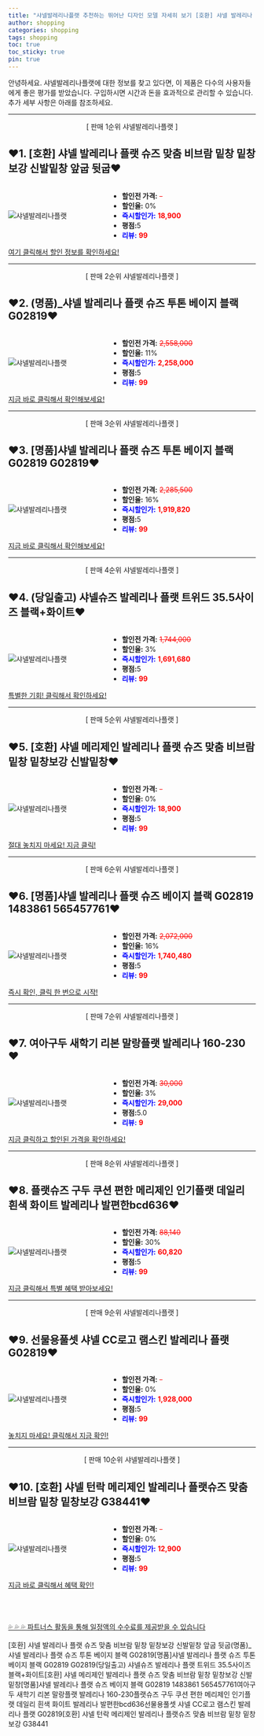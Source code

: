 ```yaml
---
title: "샤넬발레리나플랫 추천하는 뛰어난 디자인 모델 자세히 보기 [호환] 샤넬 발레리나 플랫 슈즈"
author: shopping
categories: shopping
tags: shopping
toc: true
toc_sticky: true
pin: true
---
```

안녕하세요. 샤넬발레리나플랫에 대한 정보를 찾고 있다면, 이 제품은 다수의 사용자들에게 좋은 평가를 받았습니다. 구입하시면 시간과 돈을 효과적으로 관리할 수 있습니다. 추가 세부 사항은 아래를 참조하세요.

---
<p class="toplist" style="margin: 0 auto; display: block; width: fit-content;">[ 판매 1순위 샤넬발레리나플랫 ]</p>

<h2><strong>❤️1. [호환] 샤넬 발레리나 플랫 슈즈 맞춤 비브람 밑창 밑창보강 신발밑창 앞굽 뒷굽❤️</strong></h2>

<div style="display: flex; align-items: center;">
    <div style="flex: 0.4;">
        <img src="https://thumbnail10.coupangcdn.com/thumbnails/remote/230x230ex/image/vendor_inventory/f083/31f07a5be56e4cbcf753c95e02a3dfbc9dbcfa2c581e754ddc4afc26b889.png" alt="샤넬발레리나플랫" style="max-width: 100%;">
    </div>
    <div style="flex: 0.6; margin-left: 10px;">
        <ul>
            <li><strong>할인전 가격:</strong> <del style="color: red;">-</del></li>
            <li><strong>할인율:</strong> 0%</li>
            <li><span style='color:blue'><strong>즉시할인가:</strong></span> <span style='color:red'><strong>18,900</strong></span></li>
            <li><strong>평점:</strong>5</li>
            <li><span style='color:blue'><strong>리뷰:</strong></span> <span style='color:red'><strong>99</strong></span></li>
        </ul>
    </div>
</div>
<div class="center">
    <a href="https://selin100587001.github.io?lptag=AF9450613&subid=githubio&pageKey=8144900468&traceid=V0-153&itemId=23155203706&vendorItemId=90188021887" class="myButton">
        여기 클릭해서 할인 정보를 확인하세요!
    </a>
</div>


---
<p class="toplist" style="margin: 0 auto; display: block; width: fit-content;">[ 판매 2순위 샤넬발레리나플랫 ]</p>

<h2><strong>❤️2. (명품)_샤넬 발레리나 플랫 슈즈 투톤 베이지 블랙 G02819❤️</strong></h2>

<div style="display: flex; align-items: center;">
    <div style="flex: 0.4;">
        <img src="https://thumbnail6.coupangcdn.com/thumbnails/remote/230x230ex/image/vendor_inventory/e0e6/cda493f1901cf1e9d9c43ccb01051e8767d199c8f4a96b58e1996d2b11ef.jpg" alt="샤넬발레리나플랫" style="max-width: 100%;">
    </div>
    <div style="flex: 0.6; margin-left: 10px;">
        <ul>
            <li><strong>할인전 가격:</strong> <del style="color: red;">2,558,000</del></li>
            <li><strong>할인율:</strong> 11%</li>
            <li><span style='color:blue'><strong>즉시할인가:</strong></span> <span style='color:red'><strong>2,258,000</strong></span></li>
            <li><strong>평점:</strong>5</li>
            <li><span style='color:blue'><strong>리뷰:</strong></span> <span style='color:red'><strong>99</strong></span></li>
        </ul>
    </div>
</div>
<div class="center">
    <a href="https://selin100587001.github.io?lptag=AF9450613&subid=githubio&pageKey=7098804619&traceid=V0-153&itemId=17714327887&vendorItemId=84879193512" class="myButton">
        지금 바로 클릭해서 확인해보세요!
    </a>
</div>


---
<p class="toplist" style="margin: 0 auto; display: block; width: fit-content;">[ 판매 3순위 샤넬발레리나플랫 ]</p>

<h2><strong>❤️3. [명품]샤넬 발레리나 플랫 슈즈 투톤 베이지 블랙 G02819 G02819❤️</strong></h2>

<div style="display: flex; align-items: center;">
    <div style="flex: 0.4;">
        <img src="https://thumbnail9.coupangcdn.com/thumbnails/remote/230x230ex/image/vendor_inventory/57f2/102fe0f2ffdab109da70f537d7ee29acba6cf2a63aa5594e57af463bca1f.jpg" alt="샤넬발레리나플랫" style="max-width: 100%;">
    </div>
    <div style="flex: 0.6; margin-left: 10px;">
        <ul>
            <li><strong>할인전 가격:</strong> <del style="color: red;">2,285,500</del></li>
            <li><strong>할인율:</strong> 16%</li>
            <li><span style='color:blue'><strong>즉시할인가:</strong></span> <span style='color:red'><strong>1,919,820</strong></span></li>
            <li><strong>평점:</strong>5</li>
            <li><span style='color:blue'><strong>리뷰:</strong></span> <span style='color:red'><strong>99</strong></span></li>
        </ul>
    </div>
</div>
<div class="center">
    <a href="https://selin100587001.github.io?lptag=AF9450613&subid=githubio&pageKey=7156894691&traceid=V0-153&itemId=18003988249&vendorItemId=84720077442" class="myButton">
        지금 바로 클릭해서 확인해보세요!
    </a>
</div>


---
<p class="toplist" style="margin: 0 auto; display: block; width: fit-content;">[ 판매 4순위 샤넬발레리나플랫 ]</p>

<h2><strong>❤️4. (당일출고) 샤넬슈즈 발레리나 플랫 트위드 35.5사이즈 블랙+화이트❤️</strong></h2>

<div style="display: flex; align-items: center;">
    <div style="flex: 0.4;">
        <img src="https://thumbnail6.coupangcdn.com/thumbnails/remote/230x230ex/image/vendor_inventory/5f13/8350f42ea23d9a49c3bc564742e5dfb986d853511efb19546765e9587144.jpg" alt="샤넬발레리나플랫" style="max-width: 100%;">
    </div>
    <div style="flex: 0.6; margin-left: 10px;">
        <ul>
            <li><strong>할인전 가격:</strong> <del style="color: red;">1,744,000</del></li>
            <li><strong>할인율:</strong> 3%</li>
            <li><span style='color:blue'><strong>즉시할인가:</strong></span> <span style='color:red'><strong>1,691,680</strong></span></li>
            <li><strong>평점:</strong>5</li>
            <li><span style='color:blue'><strong>리뷰:</strong></span> <span style='color:red'><strong>99</strong></span></li>
        </ul>
    </div>
</div>
<div class="center">
    <a href="https://selin100587001.github.io?lptag=AF9450613&subid=githubio&pageKey=5679406118&traceid=V0-153&itemId=9375736581&vendorItemId=76660866051" class="myButton">
        특별한 기회! 클릭해서 확인하세요!
    </a>
</div>


---
<p class="toplist" style="margin: 0 auto; display: block; width: fit-content;">[ 판매 5순위 샤넬발레리나플랫 ]</p>

<h2><strong>❤️5. [호환] 샤넬 메리제인 발레리나 플랫 슈즈 맞춤 비브람 밑창 밑창보강 신발밑창❤️</strong></h2>

<div style="display: flex; align-items: center;">
    <div style="flex: 0.4;">
        <img src="https://thumbnail10.coupangcdn.com/thumbnails/remote/230x230ex/image/vendor_inventory/2057/550210e85e8c950264ee4b76ee5a096324ec9d19e0caf9d3cb8bd76d0036.png" alt="샤넬발레리나플랫" style="max-width: 100%;">
    </div>
    <div style="flex: 0.6; margin-left: 10px;">
        <ul>
            <li><strong>할인전 가격:</strong> <del style="color: red;">-</del></li>
            <li><strong>할인율:</strong> 0%</li>
            <li><span style='color:blue'><strong>즉시할인가:</strong></span> <span style='color:red'><strong>18,900</strong></span></li>
            <li><strong>평점:</strong>5</li>
            <li><span style='color:blue'><strong>리뷰:</strong></span> <span style='color:red'><strong>99</strong></span></li>
        </ul>
    </div>
</div>
<div class="center">
    <a href="https://selin100587001.github.io?lptag=AF9450613&subid=githubio&pageKey=8158963516&traceid=V0-153&itemId=23254297387&vendorItemId=90286696132" class="myButton">
        절대 놓치지 마세요! 지금 클릭!
    </a>
</div>


---
<p class="toplist" style="margin: 0 auto; display: block; width: fit-content;">[ 판매 6순위 샤넬발레리나플랫 ]</p>

<h2><strong>❤️6. [명품]샤넬 발레리나 플랫 슈즈 베이지 블랙 G02819 1483861 565457761❤️</strong></h2>

<div style="display: flex; align-items: center;">
    <div style="flex: 0.4;">
        <img src="https://thumbnail9.coupangcdn.com/thumbnails/remote/230x230ex/image/vendor_inventory/91e2/048b633780781f7312f5c4d765c3cab39f1464fb30dadf8145a22e840381.jpg" alt="샤넬발레리나플랫" style="max-width: 100%;">
    </div>
    <div style="flex: 0.6; margin-left: 10px;">
        <ul>
            <li><strong>할인전 가격:</strong> <del style="color: red;">2,072,000</del></li>
            <li><strong>할인율:</strong> 16%</li>
            <li><span style='color:blue'><strong>즉시할인가:</strong></span> <span style='color:red'><strong>1,740,480</strong></span></li>
            <li><strong>평점:</strong>5</li>
            <li><span style='color:blue'><strong>리뷰:</strong></span> <span style='color:red'><strong>99</strong></span></li>
        </ul>
    </div>
</div>
<div class="center">
    <a href="https://selin100587001.github.io?lptag=AF9450613&subid=githubio&pageKey=7623636628&traceid=V0-153&itemId=20217591728&vendorItemId=87307279451" class="myButton">
        즉시 확인, 클릭 한 번으로 시작!
    </a>
</div>


---
<p class="toplist" style="margin: 0 auto; display: block; width: fit-content;">[ 판매 7순위 샤넬발레리나플랫 ]</p>

<h2><strong>❤️7. 여아구두 새학기 리본 말랑플랫 발레리나 160-230❤️</strong></h2>

<div style="display: flex; align-items: center;">
    <div style="flex: 0.4;">
        <img src="https://thumbnail10.coupangcdn.com/thumbnails/remote/230x230ex/image/vendor_inventory/39cd/c8f7764398f7defbfcc967a8875aa045b88adeaed45a9d33fb86d14046db.jpg" alt="샤넬발레리나플랫" style="max-width: 100%;">
    </div>
    <div style="flex: 0.6; margin-left: 10px;">
        <ul>
            <li><strong>할인전 가격:</strong> <del style="color: red;">30,000</del></li>
            <li><strong>할인율:</strong> 3%</li>
            <li><span style='color:blue'><strong>즉시할인가:</strong></span> <span style='color:red'><strong>29,000</strong></span></li>
            <li><strong>평점:</strong>5.0</li>
            <li><span style='color:blue'><strong>리뷰:</strong></span> <span style='color:red'><strong>9</strong></span></li>
        </ul>
    </div>
</div>
<div class="center">
    <a href="https://selin100587001.github.io?lptag=AF9450613&subid=githubio&pageKey=7762033880&traceid=V0-153&itemId=20933750458&vendorItemId=88518471903" class="myButton">
        지금 클릭하고 할인된 가격을 확인하세요!
    </a>
</div>


---
<p class="toplist" style="margin: 0 auto; display: block; width: fit-content;">[ 판매 8순위 샤넬발레리나플랫 ]</p>

<h2><strong>❤️8. 플랫슈즈 구두 쿠션 편한 메리제인 인기플랫 데일리 흰색 화이트 발레리나 발편한bcd636❤️</strong></h2>

<div style="display: flex; align-items: center;">
    <div style="flex: 0.4;">
        <img src="https://thumbnail9.coupangcdn.com/thumbnails/remote/230x230ex/image/vendor_inventory/71e4/f749a2f2b31915152ce41b35ce38375e76f56d69ed938646fca237532ee7.jpg" alt="샤넬발레리나플랫" style="max-width: 100%;">
    </div>
    <div style="flex: 0.6; margin-left: 10px;">
        <ul>
            <li><strong>할인전 가격:</strong> <del style="color: red;">88,140</del></li>
            <li><strong>할인율:</strong> 30%</li>
            <li><span style='color:blue'><strong>즉시할인가:</strong></span> <span style='color:red'><strong>60,820</strong></span></li>
            <li><strong>평점:</strong>5</li>
            <li><span style='color:blue'><strong>리뷰:</strong></span> <span style='color:red'><strong>99</strong></span></li>
        </ul>
    </div>
</div>
<div class="center">
    <a href="https://selin100587001.github.io?lptag=AF9450613&subid=githubio&pageKey=7715272996&traceid=V0-153&itemId=20691839162&vendorItemId=87763416902" class="myButton">
        지금 클릭해서 특별 혜택 받아보세요!
    </a>
</div>


---
<p class="toplist" style="margin: 0 auto; display: block; width: fit-content;">[ 판매 9순위 샤넬발레리나플랫 ]</p>

<h2><strong>❤️9. 선물용풀셋 샤넬 CC로고 램스킨 발레리나 플랫 G02819❤️</strong></h2>

<div style="display: flex; align-items: center;">
    <div style="flex: 0.4;">
        <img src="https://thumbnail6.coupangcdn.com/thumbnails/remote/230x230ex/image/vendor_inventory/b9a6/7e19ec3c675724eca97c8db05514bb9433e0681e9998d57ab50bd5a308ca.png" alt="샤넬발레리나플랫" style="max-width: 100%;">
    </div>
    <div style="flex: 0.6; margin-left: 10px;">
        <ul>
            <li><strong>할인전 가격:</strong> <del style="color: red;">-</del></li>
            <li><strong>할인율:</strong> 0%</li>
            <li><span style='color:blue'><strong>즉시할인가:</strong></span> <span style='color:red'><strong>1,928,000</strong></span></li>
            <li><strong>평점:</strong>5</li>
            <li><span style='color:blue'><strong>리뷰:</strong></span> <span style='color:red'><strong>99</strong></span></li>
        </ul>
    </div>
</div>
<div class="center">
    <a href="https://selin100587001.github.io?lptag=AF9450613&subid=githubio&pageKey=7273493097&traceid=V0-153&itemId=18555544362&vendorItemId=85693342770" class="myButton">
        놓치지 마세요! 클릭해서 지금 확인!
    </a>
</div>


---
<p class="toplist" style="margin: 0 auto; display: block; width: fit-content;">[ 판매 10순위 샤넬발레리나플랫 ]</p>

<h2><strong>❤️10. [호환] 샤넬 턴락 메리제인 발레리나 플랫슈즈 맞춤 비브람 밑창 밑창보강 G38441❤️</strong></h2>

<div style="display: flex; align-items: center;">
    <div style="flex: 0.4;">
        <img src="https://thumbnail10.coupangcdn.com/thumbnails/remote/230x230ex/image/vendor_inventory/d61a/57f0fc213d9f9708e1eb43e235d0f552cc4bcbcc0529010aa5b88a7bfdb9.png" alt="샤넬발레리나플랫" style="max-width: 100%;">
    </div>
    <div style="flex: 0.6; margin-left: 10px;">
        <ul>
            <li><strong>할인전 가격:</strong> <del style="color: red;">-</del></li>
            <li><strong>할인율:</strong> 0%</li>
            <li><span style='color:blue'><strong>즉시할인가:</strong></span> <span style='color:red'><strong>12,900</strong></span></li>
            <li><strong>평점:</strong>5</li>
            <li><span style='color:blue'><strong>리뷰:</strong></span> <span style='color:red'><strong>99</strong></span></li>
        </ul>
    </div>
</div>
<div class="center">
    <a href="https://selin100587001.github.io?lptag=AF9450613&subid=githubio&pageKey=8145187757&traceid=V0-153&itemId=23156396107&vendorItemId=90189210183" class="myButton">
        지금 바로 클릭해서 혜택 확인!
    </a>
</div>

<br><br><br>[💦 💦 💦 파트너스 활동을 통해 일정액의 수수료를 제공받을 수 있습니다](https://link.coupang.com/a/bcpT2c)<br><br>[호환] 샤넬 발레리나 플랫 슈즈 맞춤 비브람 밑창 밑창보강 신발밑창 앞굽 뒷굽(명품)_샤넬 발레리나 플랫 슈즈 투톤 베이지 블랙 G02819[명품]샤넬 발레리나 플랫 슈즈 투톤 베이지 블랙 G02819 G02819(당일출고) 샤넬슈즈 발레리나 플랫 트위드 35.5사이즈 블랙+화이트[호환] 샤넬 메리제인 발레리나 플랫 슈즈 맞춤 비브람 밑창 밑창보강 신발밑창[명품]샤넬 발레리나 플랫 슈즈 베이지 블랙 G02819 1483861 565457761여아구두 새학기 리본 말랑플랫 발레리나 160-230플랫슈즈 구두 쿠션 편한 메리제인 인기플랫 데일리 흰색 화이트 발레리나 발편한bcd636선물용풀셋 샤넬 CC로고 램스킨 발레리나 플랫 G02819[호환] 샤넬 턴락 메리제인 발레리나 플랫슈즈 맞춤 비브람 밑창 밑창보강 G38441